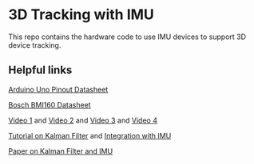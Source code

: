 # 3D Tracking with IMU

This repo contains the hardware code to use IMU devices to support 3D device tracking.

## Helpful links

[Arduino Uno Pinout Datasheet](https://content.arduino.cc/assets/Pinout-UNOrev3_latest.pdf)

[Bosch BMI160 Datasheet](https://www.bosch-sensortec.com/media/boschsensortec/downloads/datasheets/bst-bmi160-ds000.pdf)
 
[Video 1](https://www.youtube.com/watch?v=fMydtfl-YNI) and [Video 2](https://www.youtube.com/watch?v=KMhbV1p3MWk) and [Video 3](https://www.youtube.com/watch?v=6HxuGmd24u4) and [Video 4](https://www.youtube.com/watch?v=dGFqHHi2bcI)

[Tutorial on Kalman Filter](http://blog.tkjelectronics.dk/2012/09/a-practical-approach-to-kalman-filter-and-how-to-implement-it/) and [Integration with IMU](https://www.instructables.com/Guide-to-gyro-and-accelerometer-with-Arduino-inclu/)

[Paper on Kalman Filter and IMU](https://core.ac.uk/download/pdf/18293757.pdf)
